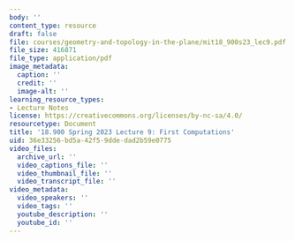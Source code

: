 ```yaml
---
body: ''
content_type: resource
draft: false
file: courses/geometry-and-topology-in-the-plane/mit18_900s23_lec9.pdf
file_size: 416871
file_type: application/pdf
image_metadata:
  caption: ''
  credit: ''
  image-alt: ''
learning_resource_types:
- Lecture Notes
license: https://creativecommons.org/licenses/by-nc-sa/4.0/
resourcetype: Document
title: '18.900 Spring 2023 Lecture 9: First Computations'
uid: 36e33256-bd5a-42f5-9dde-dad2b59e0775
video_files:
  archive_url: ''
  video_captions_file: ''
  video_thumbnail_file: ''
  video_transcript_file: ''
video_metadata:
  video_speakers: ''
  video_tags: ''
  youtube_description: ''
  youtube_id: ''
---
```

